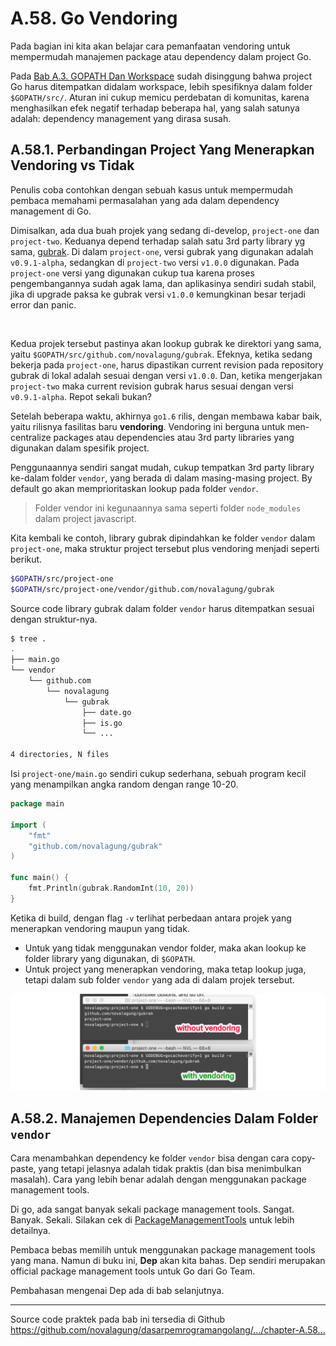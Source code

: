 # A.58. Go Vendoring

Pada bagian ini kita akan belajar cara pemanfaatan vendoring untuk mempermudah manajemen package atau dependency dalam project Go.

Pada [Bab A.3. GOPATH Dan Workspace](/3-gopath-dan-workspace.html) sudah disinggung bahwa project Go harus ditempatkan didalam workspace, lebih spesifiknya dalam folder `$GOPATH/src/`. Aturan ini cukup memicu perdebatan di komunitas, karena menghasilkan efek negatif terhadap beberapa hal, yang salah satunya adalah: dependency management yang dirasa susah.

## A.58.1. Perbandingan Project Yang Menerapkan Vendoring vs Tidak

Penulis coba contohkan dengan sebuah kasus untuk mempermudah pembaca memahami permasalahan yang ada dalam dependency management di Go.

Dimisalkan, ada dua buah projek yang sedang di-develop, `project-one` dan `project-two`. Keduanya depend terhadap salah satu 3rd party library yg sama, [gubrak](https://github.com/novalagung/gubrak). Di dalam `project-one`, versi gubrak yang digunakan adalah `v0.9.1-alpha`, sedangkan di `project-two` versi `v1.0.0` digunakan. Pada `project-one` versi yang digunakan cukup tua karena proses pengembangannya sudah agak lama, dan aplikasinya sendiri sudah stabil, jika di upgrade paksa ke gubrak versi `v1.0.0` kemungkinan besar terjadi error dan panic.

<div id="ads">&nbsp;</div>

Kedua projek tersebut pastinya akan lookup gubrak ke direktori yang sama, yaitu `$GOPATH/src/github.com/novalagung/gubrak`. Efeknya, ketika sedang bekerja pada `project-one`, harus dipastikan current revision pada repository gubrak di lokal adalah sesuai dengan versi `v1.0.0`. Dan, ketika mengerjakan `project-two` maka current revision gubrak harus sesuai dengan versi `v0.9.1-alpha`. Repot sekali bukan?

Setelah beberapa waktu, akhirnya `go1.6` rilis, dengan membawa kabar baik, yaitu rilisnya fasilitas baru **vendoring**. Vendoring ini berguna untuk men-centralize packages atau dependencies atau 3rd party libraries yang digunakan dalam spesifik project.

Penggunaannya sendiri sangat mudah, cukup tempatkan 3rd party library ke-dalam folder `vendor`, yang berada di dalam masing-masing project. By default go akan memprioritaskan lookup pada folder `vendor`.

> Folder vendor ini kegunaannya sama seperti folder `node_modules` dalam project javascript.

Kita kembali ke contoh, library gubrak dipindahkan ke folder `vendor` dalam `project-one`, maka struktur project tersebut plus vendoring menjadi seperti berikut.

```bash
$GOPATH/src/project-one
$GOPATH/src/project-one/vendor/github.com/novalagung/gubrak
```

Source code library gubrak dalam folder `vendor` harus ditempatkan sesuai dengan struktur-nya.

```bash
$ tree .
.
├── main.go
└── vendor
    └── github.com
        └── novalagung
            └── gubrak
                ├── date.go
                ├── is.go
                └── ...

4 directories, N files
```

Isi `project-one/main.go` sendiri cukup sederhana, sebuah program kecil yang menampilkan angka random dengan range 10-20.

```go
package main

import (
	"fmt"
	"github.com/novalagung/gubrak"
)

func main() {
	fmt.Println(gubrak.RandomInt(10, 20))
}
```

Ketika di build, dengan flag `-v` terlihat perbedaan antara projek yang menerapkan vendoring maupun yang tidak.

- Untuk yang tidak menggunakan vendor folder, maka akan lookup ke folder library yang digunakan, di `$GOPATH`.
- Untuk project yang menerapkan vendoring, maka tetap lookup juga, tetapi dalam sub folder `vendor` yang ada di dalam projek tersebut.

![Using vendor vs not using vendor](images/A.58_1_vendor_vs_nope.png)

## A.58.2. Manajemen Dependencies Dalam Folder `vendor`

Cara menambahkan dependency ke folder `vendor` bisa dengan cara copy-paste, yang tetapi jelasnya adalah tidak praktis (dan bisa menimbulkan masalah). Cara yang lebih benar adalah dengan menggunakan package management tools.

Di go, ada sangat banyak sekali package management tools. Sangat. Banyak. Sekali. Silakan cek di [PackageManagementTools](https://github.com/golang/go/wiki/PackageManagementTools) untuk lebih detailnya.

Pembaca bebas memilih untuk menggunakan package management tools yang mana. Namun di buku ini, **Dep** akan kita bahas. Dep sendiri merupakan official package management tools untuk Go dari Go Team.

Pembahasan mengenai Dep ada di bab selanjutnya.

---

<div class="source-code-link">
    <div class="source-code-link-message">Source code praktek pada bab ini tersedia di Github</div>
    <a href="https://github.com/novalagung/dasarpemrogramangolang/tree/master/chapter-A.58-vendoring">https://github.com/novalagung/dasarpemrogramangolang/.../chapter-A.58...</a>
</div>
